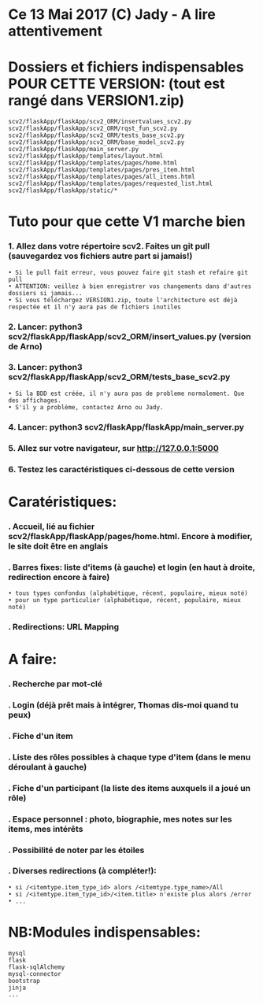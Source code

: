 # Ce 13 Mai 2017 (C) Jady - A lire attentivement 

# Dossiers et fichiers indispensables POUR CETTE VERSION: (tout est rangé dans VERSION1.zip)

    scv2/flaskApp/flaskApp/scv2_ORM/insertvalues_scv2.py
    scv2/flaskApp/flaskApp/scv2_ORM/rqst_fun_scv2.py
    scv2/flaskApp/flaskApp/scv2_ORM/tests_base_scv2.py
    scv2/flaskApp/flaskApp/scv2_ORM/base_model_scv2.py
    scv2/flaskApp/flaskApp/main_server.py
    scv2/flaskApp/flaskApp/templates/layout.html
    scv2/flaskApp/flaskApp/templates/pages/home.html
    scv2/flaskApp/flaskApp/templates/pages/pres_item.html
    scv2/flaskApp/flaskApp/templates/pages/all_items.html
    scv2/flaskApp/flaskApp/templates/pages/requested_list.html
    scv2/flaskApp/flaskApp/static/*

# Tuto pour que cette V1 marche bien

  ### 1. Allez dans votre répertoire scv2. Faites un git pull (sauvegardez vos fichiers autre part si jamais!)
    • Si le pull fait erreur, vous pouvez faire git stash et refaire git pull
    • ATTENTION: veillez à bien enregistrer vos changements dans d'autres dossiers si jamais...
    • Si vous téléchargez VERSION1.zip, toute l'architecture est déjà respectée et il n'y aura pas de fichiers inutiles

  ### 2. Lancer: python3 scv2/flaskApp/flaskApp/scv2_ORM/insert_values.py (version de Arno)
  ### 3. Lancer: python3 scv2/flaskApp/flaskApp/scv2_ORM/tests_base_scv2.py
    • Si la BDD est créée, il n'y aura pas de probleme normalement. Que des affichages.
    • S'il y a problème, contactez Arno ou Jady.

  ### 4. Lancer: python3 scv2/flaskApp/flaskApp/main_server.py
  ### 5. Allez sur votre navigateur, sur http://127.0.0.1:5000
  ### 6. Testez les caractéristiques ci-dessous de cette version



# Caratéristiques:

  ### . Accueil, lié au fichier scv2/flaskApp/flaskApp/pages/home.html. Encore à modifier, le site doit être en anglais
  ### . Barres fixes: liste d'items (à gauche) et login (en haut à droite, redirection encore à faire)
    • tous types confondus (alphabétique, récent, populaire, mieux noté)
    • pour un type particulier (alphabétique, récent, populaire, mieux noté)
  ### . Redirections: URL Mapping




# A faire:

  ### . Recherche par mot-clé
  ### . Login (déjà prêt mais à intégrer, Thomas dis-moi quand tu peux)
  ### . Fiche d'un item
  ### . Liste des rôles possibles à chaque type d'item (dans le menu déroulant à gauche)
  ### . Fiche d'un participant (la liste des items auxquels il a joué un rôle)
  ### . Espace personnel : photo, biographie, mes notes sur les items, mes intérêts
  ### . Possibilité de noter par les étoiles
  ### . Diverses redirections (à compléter!):
    • si /<itemtype.item_type_id> alors /<itemtype.type_name>/All
    • si /<itemtype.item_type_id>/<item.title> n'existe plus alors /error
    • ...



# NB:Modules indispensables:

    mysql
    flask
    flask-sqlAlchemy
    mysql-connector
    bootstrap
    jinja
    ...
